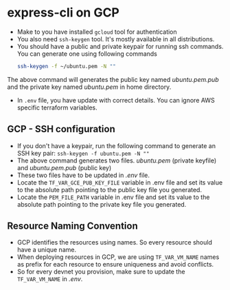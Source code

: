 # express-cli on GCP

* Make to you have installed `gcloud` tool for authentication
* You also need `ssh-keygen` tool. It's mostly available in all distributions.
* You should have a public and private keypair for running ssh commands. You can generate one using following commands
    ```sh
    ssh-keygen -f ~/ubuntu.pem -N ""
    ```
The above command will generates the public key named _ubuntu.pem.pub_ and the private key named _ubuntu.pem_ in home directory.
* In `.env` file, you have update with correct details. You can ignore AWS specific terraform variables.

## GCP - SSH configuration
- If you don't have a keypair, run the following command to generate an SSH key pair: `ssh-keygen -f ubuntu.pem -N ""`
- The above command generates two files. _ubuntu.pem_ (private keyfile) and _ubuntu.pem.pub_ (public key)
- These two files have to be updated in _.env_ file.
- Locate the `TF_VAR_GCE_PUB_KEY_FILE` variable in .env file and set its value to the absolute path pointing to the public key file you generated.
- Locate the `PEM_FILE_PATH` variable in .env file and set its value to the absolute path pointing to the private key file you generated.

## Resource Naming Convention
- GCP identifies the resources using names. So every resource should have a unique name.
- When deploying resources in GCP, we are using `TF_VAR_VM_NAME` names as prefix for each resource to ensure uniqueness and avoid conflicts.
- So for every devnet you provision, make sure to update the `TF_VAR_VM_NAME` in _.env_.




